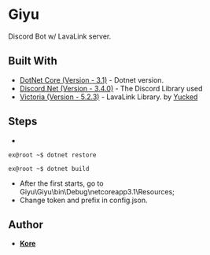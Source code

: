 # Giyu
Discord Bot w/ LavaLink server.

## Built With

* [DotNet Core (Version - 3.1)](https://dotnet.microsoft.com/download/dotnet-core/2.2) - Dotnet version.
* [Discord.Net (Version - 3.4.0)](https://github.com/RogueException/Discord.Net) - The Discord Library used
* [Victoria (Version - 5.2.3)](https://github.com/Yucked/Victoria) - LavaLink Library. by [Yucked](https://github.com/Yucked)

## Steps

- 
```terminal
ex@root ~$ dotnet restore
```
```terminal
ex@root ~$ dotnet build
```
- After the first starts, go to Giyu\Giyu\bin\Debug\netcoreapp3.1\Resources;
- Change token and prefix in config.json.

## Author
* [**Kore**](https://github.com/korex71/)
